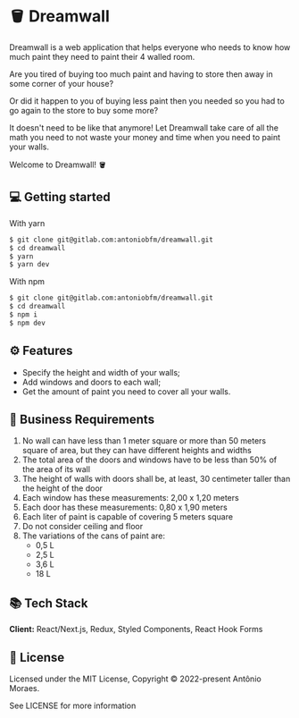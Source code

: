 # 🪣 Dreamwall
Dreamwall is a web application that helps everyone who needs to know how much paint they need to paint their 4 walled room.

Are you tired of buying too much paint and having to store then away in some corner of your house?

Or did it happen to you of buying less paint then you needed so you had to go again to the store to buy some more?

It doesn't need to be like that anymore! Let Dreamwall take care of all the math you need to not waste your money and time when you need to paint your walls.

Welcome to Dreamwall! 🪣

## 💻 Getting started

With yarn

```sh
$ git clone git@gitlab.com:antoniobfm/dreamwall.git
$ cd dreamwall
$ yarn
$ yarn dev
```

With npm

```sh
$ git clone git@gitlab.com:antoniobfm/dreamwall.git
$ cd dreamwall
$ npm i
$ npm dev
```

## ⚙️ Features
- Specify the height and width of your walls;
- Add windows and doors to each wall;
- Get the amount of paint you need to cover all your walls.

## 💼 Business Requirements
1. No wall can have less than 1 meter square or more than 50 meters square of area, but they can have different heights and widths
2. The total area of the doors and windows have to be less than 50% of the area of its wall
3. The height of walls with doors shall be, at least, 30 centimeter taller than the height of the door
4. Each window has these measurements: 2,00 x 1,20 meters
5. Each door has these measurements: 0,80 x 1,90 meters
6. Each liter of paint is capable of covering 5 meters square
7. Do not consider ceiling and floor
8. The variations of the cans of paint are:
   - 0,5 L
   - 2,5 L
   - 3,6 L
   - 18 L



## 📚 Tech Stack

**Client:** React/Next.js, Redux, Styled Components, React Hook Forms


## 📄 License
Licensed under the MIT License, Copyright © 2022-present Antônio Moraes.

See LICENSE for more information
